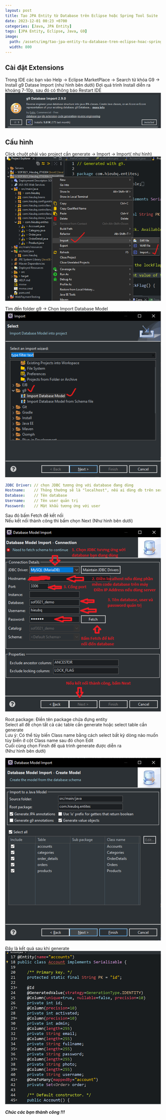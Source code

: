 ```yaml
---
layout: post
title: Tạo JPA Entity từ Database trên Eclipse hoặc Spring Tool Suite
date: 2023-12-01 00:23 +0700
categories: [Java, JPA Entity]
tags: [JPA Entity, Eclipse, Java, G9]
image:
  path: /assets/img/tao-jpa-entity-tu-database-tren-eclipse-hoac-spring-tool-suite/background.jpg
  width: 800
---
```


## Cài đặt Extensions

Trong IDE các bạn vào Help -> Eclipse MarketPlace -> Search từ khóa G9 -> Install g9 Datase Import (như hình bên dưới)
Đợi quá trình Install diễn ra khoảng 7-10p, sau đó có thông báo Restart IDE
![Image](/assets/img/tao-jpa-entity-tu-database-tren-eclipse-hoac-spring-tool-suite/image-1.png)

## Cấu hình

Click chuột phải vào project cần generate -> Import -> Import( như hình)
![Image](/assets/img/tao-jpa-entity-tu-database-tren-eclipse-hoac-spring-tool-suite/image-2.png)

Tìm đến folder g9 -> Chọn Import Database Model
![Image](/assets/img/tao-jpa-entity-tu-database-tren-eclipse-hoac-spring-tool-suite/image-3.png)

```yaml
JDBC Driver: // chọn JDBC tương ứng với database đang dùng
Hostname:    // Thông thường sẽ là "localhost", nếu ai dùng db trên server thì điền IP Address Public
Database:    // Tên database
Username:    // Tên user quản trị
Password:    // Mật khẩu tương ứng với user
```
Sau đó bấm Fetch để kết nối
<br>
Nếu kết nối thành công thì bấm chọn Next (Như hình bên dưới)

![Image](/assets/img/tao-jpa-entity-tu-database-tren-eclipse-hoac-spring-tool-suite/image-4.png)

Root package: Điền tên package chứa đựng entity
<br>
Select all để chọn tất cả các table cần generate hoặc select table cần generate
<br>
Lưu ý: Có thể tùy biến Class name bằng cách select bất kỳ dòng nào muốn tùy biến ở cột Class name sau đó chọn Edit
<br>
Cuối cùng chọn Finsh để quá trình generate được diễn ra
<br>
(Như hình bên dưới)

![Image](/assets/img/tao-jpa-entity-tu-database-tren-eclipse-hoac-spring-tool-suite/image-5.png)

Đây là kết quả sau khi generate
![Image](/assets/img/tao-jpa-entity-tu-database-tren-eclipse-hoac-spring-tool-suite/image-6.png)

**_Chúc các bạn thành công !!!_**
````
